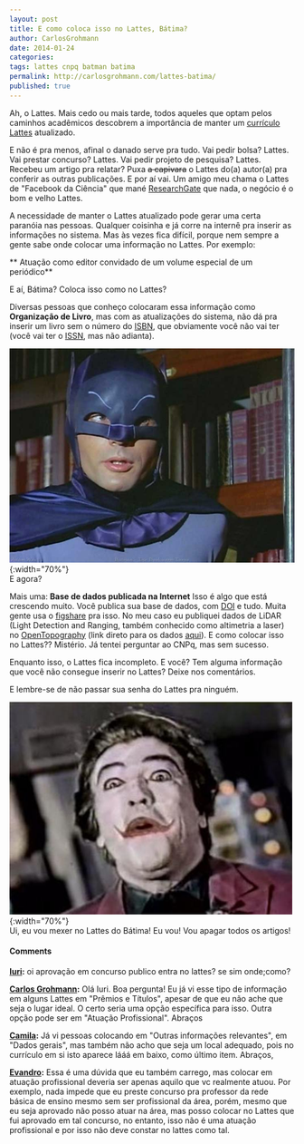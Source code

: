 ```yaml
---
layout: post
title: E como coloca isso no Lattes, Bátima?
author: CarlosGrohmann
date: 2014-01-24
categories: 
tags: lattes cnpq batman batima
permalink: http://carlosgrohmann.com/lattes-batima/
published: true
---
```


Ah, o Lattes. Mais cedo ou mais tarde, todos aqueles que optam pelos caminhos acadêmicos descobrem a importância de manter um [currículo Lattes](http://lattes.cnpq.br) atualizado.   

E não é pra menos, afinal o danado serve pra tudo. Vai pedir bolsa? Lattes. Vai prestar concurso? Lattes. Vai pedir projeto de pesquisa? Lattes. Recebeu um artigo pra relatar? Puxa <del>a capivara</del> o Lattes do(a) autor(a) pra conferir as outras publicações. E por aí vai. Um amigo meu chama o Lattes de "Facebook da Ciência" que mané [ResearchGate](https://www.researchgate.net) que nada, o negócio é o bom e velho Lattes.   
 
A necessidade de manter o Lattes atualizado pode gerar uma certa paranóia nas pessoas. Qualquer coisinha e já corre na internê pra inserir as informações no sistema. Mas às vezes fica difícil, porque nem sempre a gente sabe onde colocar uma informação no Lattes. Por exemplo:   

** Atuação como editor convidado de um volume especial de um periódico**   

E aí, Bátima? Coloca isso como no Lattes?   

Diversas pessoas que conheço colocaram essa informação como **Organização de Livro**, mas com as atualizações do sistema, não dá pra inserir um livro sem o número do [ISBN](http://en.wikipedia.org/wiki/Isbn), que obviamente você não vai ter (você vai ter o [ISSN](http://en.wikipedia.org/wiki/International_Standard_Serial_Number), mas não adianta).  

![](/img/2-batman-adam-west-tumblr.jpg){:width="70%"}   
E agora?   

Mais uma: **Base de dados publicada na Internet** Isso é algo que está crescendo muito. Você publica sua base de dados, com [DOI](http://www.doi.org) e tudo. Muita gente usa o [figshare](http://figshare.com) pra isso. No meu caso eu publiquei dados de LiDAR (Light Detection and Ranging, também conhecido como altimetria a laser) no [OpenTopography](http://www.opentopography.org) (link direto para os dados [aqui](http://dx.doi.org/10.5069/G9DN430Z)). E como colocar isso no Lattes?? Mistério. Já tentei perguntar ao CNPq, mas sem sucesso.   

Enquanto isso, o Lattes fica incompleto. E você? Tem alguma informação que você não consegue inserir no Lattes? Deixe nos comentários.   

E lembre-se de não passar sua senha do Lattes pra ninguém.  

![](/img/1202915937_f.jpg){:width="70%"}  
Ui, eu vou mexer no Lattes do Bátima! Eu vou! Vou apagar todos os artigos!



#### Comments

**[Iuri](#14823 "2016-01-06 14:51:57"):** oi aprovação em concurso publico entra no lattes? se sim onde;como?

**[Carlos Grohmann](#14824 "2016-01-06 15:20:09"):** Olá Iuri. Boa pergunta! Eu já vi esse tipo de informação em alguns Lattes em "Prêmios e Títulos", apesar de que eu não ache que seja o lugar ideal. O certo seria uma opção específica para isso. Outra opção pode ser em "Atuação Profissional". Abraços

**[Camila](#15256 "2016-03-18 10:09:45"):** Já vi pessoas colocando em "Outras informações relevantes", em "Dados gerais", mas também não acho que seja um local adequado, pois no currículo em si isto aparece lááá em baixo, como último item. Abraços,

**[Evandro](#19570 "2018-12-11 14:11:42"):** Essa é uma dúvida que eu também carrego, mas colocar em atuação profissional deveria ser apenas aquilo que vc realmente atuou. Por exemplo, nada impede que eu preste concurso pra professor da rede básica de ensino mesmo sem ser profissional da área, porém, mesmo que eu seja aprovado não posso atuar na área, mas posso colocar no Lattes que fui aprovado em tal concurso, no entanto, isso não é uma atuação profissional e por isso não deve constar no lattes como tal.



